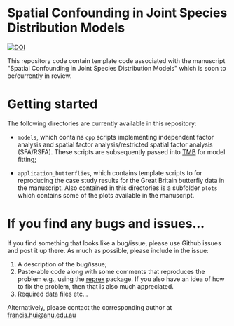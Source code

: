 # Spatial Confounding in Joint Species Distribution Models

<!-- badges: start -->

[![DOI](https://zenodo.org/badge/DOI/10.5281/zenodo.10460492.svg)](https://doi.org/10.5281/zenodo.10460492)


<!-- badges: end -->

This repository code contain template code associated with the manuscript "Spatial Confounding in Joint Species Distribution Models" which is soon to be/currently in review.


# Getting started

The following directories are currently available in this repository:

-   `models`, which contains `cpp` scripts implementing independent factor analysis and spatial factor analysis/restricted spatial factor analysis (SFA/RSFA). These scripts are subsequently passed into [TMB](https://cran.r-project.org/web/packages/TMB/index.html) for model fitting;

-   `application_butterflies`, which contains template scripts to for reproducing the case study results for the Great Britain butterfly data in the manuscript. Also contained in this directories is a subfolder `plots` which contains some of the plots available in the manuscript.


# If you find any bugs and issues...

If you find something that looks like a bug/issue, please use Github issues and post it up there. As much as possible, please include in the issue:

1.  A description of the bug/issue;
2.  Paste-able code along with some comments that reproduces the problem e.g., using the [reprex](https://cran.r-project.org/web/packages/reprex/index.html) package. If you also have an idea of how to fix the problem, then that is also much appreciated.
3.  Required data files etc...

Alternatively, please contact the corresponding author at [francis.hui\@anu.edu.au](mailto:francis.hui@anu.edu.au)
